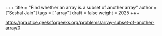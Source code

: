 +++
title = "Find whether an array is a subset of another array"
author = ["Seshal Jain"]
tags = ["array"]
draft = false
weight = 2025
+++

<https://practice.geeksforgeeks.org/problems/array-subset-of-another-array/0>
